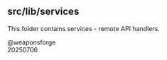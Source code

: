 ## src/lib/services

This folder contains services - remote API handlers.

@weaponsforge<br>
20250706
